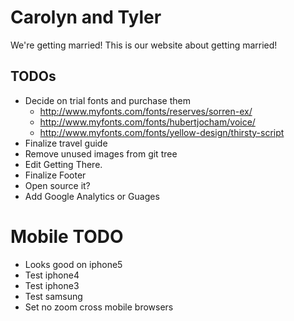 # Carolyn and Tyler
We're getting married! This is our website about getting married! 

## TODOs
- Decide on trial fonts and purchase them
  - http://www.myfonts.com/fonts/reserves/sorren-ex/
  - http://www.myfonts.com/fonts/hubertjocham/voice/
  - http://www.myfonts.com/fonts/yellow-design/thirsty-script
- Finalize travel guide
- Remove unused images from git tree
- Edit Getting There.
- Finalize Footer
- Open source it?
- Add Google Analytics or Guages

# Mobile TODO
- Looks good on iphone5
- Test iphone4
- Test iphone3
- Test samsung
- Set no zoom cross mobile browsers


